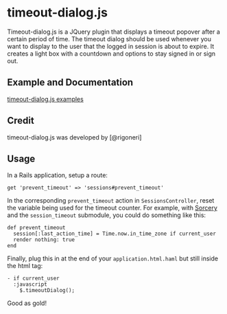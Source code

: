 timeout-dialog.js
=================

Timeout-dialog.js is a JQuery plugin that displays a timeout popover after a certain period of time. The timeout dialog should be used whenever you want to display to the user that the logged in session is about to expire. It creates a light box with a countdown and options to stay signed in or sign out.

Example and Documentation
-------------------------

[timeout-dialog.js examples](http://rigoneri.github.com/timeout-dialog.js)


Credit
------

timeout-dialog.js was developed by [@rigoneri]

Usage
-----

In a Rails application, setup a route:

    get 'prevent_timeout' => 'sessions#prevent_timeout'

In the corresponding `prevent_timeout` action in `SessionsController`, reset the variable being used for the timeout counter. For example, with [Sorcery]() and the `session_timeout` submodule, you could do something like this:

    def prevent_timeout
      session[:last_action_time] = Time.now.in_time_zone if current_user
      render nothing: true
    end

Finally, plug this in at the end of your `application.html.haml` but still inside the html tag:

    - if current_user
      :javascript
        $.timeoutDialog();

Good as gold!
